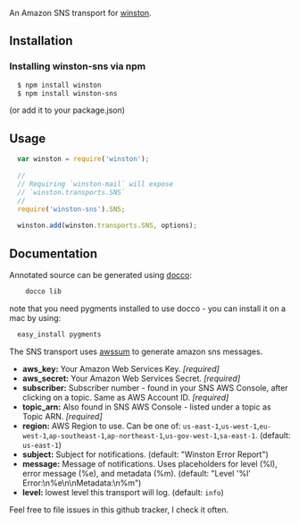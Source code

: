 An Amazon SNS transport for [winston][0].

## Installation

### Installing winston-sns via npm

``` sh
  $ npm install winston
  $ npm install winston-sns
```
(or add it to your package.json)

## Usage
``` js
  var winston = require('winston');
  
  //
  // Requiring `winston-mail` will expose 
  // `winston.transports.SNS`
  //
  require('winston-sns').SNS;
  
  winston.add(winston.transports.SNS, options);
```

## Documentation

Annotated source can be generated using [docco](https://github.com/jashkenas/docco):
``` sh
	docco lib
```
note that you need pygments installed to use docco - you can install it on a mac by using:
``` sh
  easy_install pygments
```

The SNS transport uses [awssum](https://github.com/appsattic/node-awssum) to generate amazon sns messages.

* __aws_key:__ Your Amazon Web Services Key. *[required]*
* __aws_secret:__ Your Amazon Web Services Secret. *[required]*
* __subscriber:__ Subscriber number - found in your SNS AWS Console, after clicking on a topic. Same as AWS Account ID. *[required]*
* __topic_arn:__ Also found in SNS AWS Console - listed under a topic as Topic ARN. *[required]*
* __region:__ AWS Region to use. Can be one of: `us-east-1`,`us-west-1`,`eu-west-1`,`ap-southeast-1`,`ap-northeast-1`,`us-gov-west-1`,`sa-east-1`. (default: `us-east-1`)
* __subject:__ Subject for notifications. (default: "Winston Error Report")
* __message:__ Message of notifications. Uses placeholders for level (%l), error message (%e), and metadata (%m). (default: "Level '%l' Error:\n%e\n\nMetadata:\n%m")
* __level:__ lowest level this transport will log. (default: `info`)

Feel free to file issues in this github tracker, I check it often.

[0]: https://github.com/flatiron/winston
